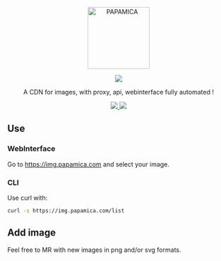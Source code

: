<p align="center">
  <a href="https://papamica.com">
    <img src="https://img.papamica.com/logo/papamica.png" width="140px" alt="PAPAMICA" />
  </a>
</p>

<p align="center">
  <a href="#"><img src="https://readme-typing-svg.herokuapp.com?center=true&vCenter=true&lines=img.papamica.com;"></a>
</p>
<p align="center">
    A CDN for images, with proxy, api, webinterface fully automated !
</p>
<p align="center">
    <a href="https://www.docker.com/"><img src="https://img.shields.io/badge/docker-%232496ED.svg?style=for-the-badge&logo=docker&logoColor=white"> </a>
    <a href="#"><img src="https://img.shields.io/badge/php-%23777BB4.svg?style=for-the-badge&logo=php&logoColor=white"> </a>
    <br />
</p>

## Use
### WebInterface
Go to https://img.papamica.com and select your image.

### CLI
Use curl with:
```bash
curl -s https://img.papamica.com/list
```

## Add image
Feel free to MR with new images in png and/or svg formats.
